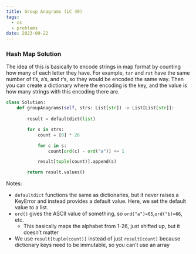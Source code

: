 ```yaml
---
title: Group Anagrams (LC 49)
tags:
  - cs
  - problems
date: 2023-09-22
---
```

### Hash Map Solution
The idea of this is basically to encode strings in map format by counting how many of each letter they have. For example, `tar` and `rat` have the same number of t’s, a’s, and r’s, so they would be encoded the same way. Then you can create a dictionary where the encoding is the key, and the value is how many strings with this encoding there are.

```python
class Solution:
    def groupAnagrams(self, strs: List[str]) -> List[List[str]]:
        
        result = defaultdict(list)

        for s in strs:
            count = [0] * 26

            for c in s:
                count[ord(c) - ord("a")] += 1

            result[tuple(count)].append(s)

        return result.values()
```

Notes:
- `defaultdict` functions the same as dictionaries, but it never raises a KeyError and instead provides a default value. Here, we set the default value to a list.
- `ord()` gives the ASCII value of something, so `ord("a")=65`,`ord("b)=66`, etc.
	- This basically maps the alphabet from 1-26, just shifted up, but it doesn’t matter
- We use `result[tuple(count)]` instead of just `result[count]` because dictionary keys need to be immutable, so you can’t use an array